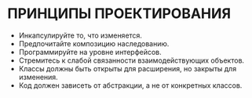 ПРИНЦИПЫ ПРОЕКТИРОВАНИЯ
=======================
- Инкапсулируйте то, что изменяется.
- Предпочитайте композицию наследованию.
- Программируйте на уровне интерфейсов.
- Стремитесь к слабой связанности взаимодействующих объектов.
- Классы должны быть открыты для расширения, но закрыты для изменения.
- Код должен зависеть от абстракции, а не от конкретных классов.